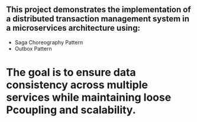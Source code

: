 ## This project demonstrates the implementation of a distributed transaction management system in a microservices architecture using:
- Saga Choreography Pattern
- Outbox Pattern

# The goal is to ensure data consistency across multiple services while maintaining loose Pcoupling and scalability.
